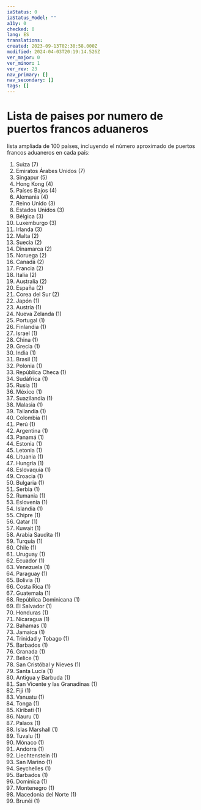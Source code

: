 ```yaml
---
iaStatus: 0
iaStatus_Model: ""
a11y: 0
checked: 0
lang: ES
translations: 
created: 2023-09-13T02:30:58.000Z
modified: 2024-04-03T20:19:14.526Z
ver_major: 0
ver_minor: 1
ver_rev: 23
nav_primary: []
nav_secondary: []
tags: []
---
```

# Lista de paises por numero de puertos francos aduaneros

lista ampliada de 100 países, incluyendo el número aproximado de puertos francos aduaneros en cada país:

1.  Suiza (7)
2.  Emiratos Árabes Unidos (7)
3.  Singapur (5)
4.  Hong Kong (4)
5.  Países Bajos (4)
6.  Alemania (4)
7.  Reino Unido (3)
8.  Estados Unidos (3)
9.  Bélgica (3)
10.  Luxemburgo (3)
11.  Irlanda (3)
12.  Malta (2)
13.  Suecia (2)
14.  Dinamarca (2)
15.  Noruega (2)
16.  Canadá (2)
17.  Francia (2)
18.  Italia (2)
19.  Australia (2)
20.  España (2)
21.  Corea del Sur (2)
22.  Japón (1)
23.  Austria (1)
24.  Nueva Zelanda (1)
25.  Portugal (1)
26.  Finlandia (1)
27.  Israel (1)
28.  China (1)
29.  Grecia (1)
30.  India (1)
31.  Brasil (1)
32.  Polonia (1)
33.  República Checa (1)
34.  Sudáfrica (1)
35.  Rusia (1)
36.  México (1)
37.  Suazilandia (1)
38.  Malasia (1)
39.  Tailandia (1)
40.  Colombia (1)
41.  Perú (1)
42.  Argentina (1)
43.  Panamá (1)
44.  Estonia (1)
45.  Letonia (1)
46.  Lituania (1)
47.  Hungría (1)
48.  Eslovaquia (1)
49.  Croacia (1)
50.  Bulgaria (1)
51.  Serbia (1)
52.  Rumania (1)
53.  Eslovenia (1)
54.  Islandia (1)
55.  Chipre (1)
56.  Qatar (1)
57.  Kuwait (1)
58.  Arabia Saudita (1)
59.  Turquía (1)
60.  Chile (1)
61.  Uruguay (1)
62.  Ecuador (1)
63.  Venezuela (1)
64.  Paraguay (1)
65.  Bolivia (1)
66.  Costa Rica (1)
67.  Guatemala (1)
68.  República Dominicana (1)
69.  El Salvador (1)
70.  Honduras (1)
71.  Nicaragua (1)
72.  Bahamas (1)
73.  Jamaica (1)
74.  Trinidad y Tobago (1)
75.  Barbados (1)
76.  Granada (1)
77.  Belice (1)
78.  San Cristóbal y Nieves (1)
79.  Santa Lucía (1)
80.  Antigua y Barbuda (1)
81.  San Vicente y las Granadinas (1)
82.  Fiji (1)
83.  Vanuatu (1)
84.  Tonga (1)
85.  Kiribati (1)
86.  Nauru (1)
87.  Palaos (1)
88.  Islas Marshall (1)
89.  Tuvalu (1)
90.  Mónaco (1)
91.  Andorra (1)
92.  Liechtenstein (1)
93.  San Marino (1)
94.  Seychelles (1)
95.  Barbados (1)
96.  Dominica (1)
97.  Montenegro (1)
98.  Macedonia del Norte (1)
99.  Brunéi (1)